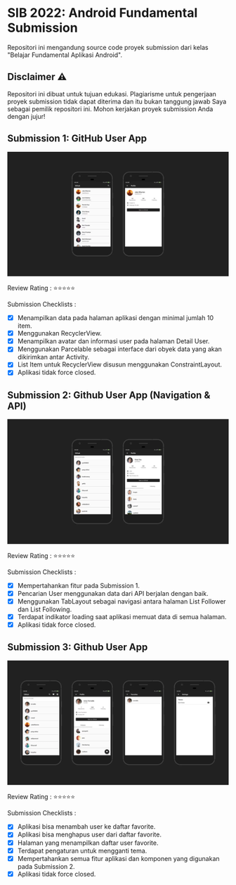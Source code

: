 # SIB 2022: Android Fundamental Submission
Repositori ini mengandung source code proyek submission dari kelas "Belajar Fundamental Aplikasi Android".

## Disclaimer ⚠️
Repositori ini dibuat untuk tujuan edukasi. Plagiarisme untuk pengerjaan proyek submission tidak dapat diterima dan itu bukan tanggung jawab Saya sebagai pemilik repositori ini. Mohon kerjakan proyek submission Anda dengan jujur!

## Submission 1: GitHub User App
!["Submission 1"](screenshot/submission-1.webp)

Review Rating : ⭐⭐⭐⭐⭐

Submission Checklists :
* [x] Menampilkan data pada halaman aplikasi dengan minimal jumlah 10 item.
* [x] Menggunakan RecyclerView.
* [x] Menampilkan avatar dan informasi user pada halaman Detail User.
* [x] Menggunakan Parcelable sebagai interface dari obyek data yang akan dikirimkan antar Activity.
* [x] List Item untuk RecyclerView disusun menggunakan ConstraintLayout.
* [x] Aplikasi tidak force closed.

## Submission 2: Github User App (Navigation & API)
!["Submission 2"](screenshot/submission-2.webp)

Review Rating : ⭐⭐⭐⭐⭐

Submission Checklists :
* [x] Mempertahankan fitur pada Submission 1. 
* [x] Pencarian User menggunakan data dari API berjalan dengan baik.
* [x] Menggunakan TabLayout sebagai navigasi antara halaman List Follower dan List Following.
* [x] Terdapat indikator loading saat aplikasi memuat data di semua halaman.
* [x] Aplikasi tidak force closed.

## Submission 3: Github User App
!["Submission 3"](screenshot/submission-3.webp)

Review Rating : ⭐⭐⭐⭐⭐

Submission Checklists :
* [x] Aplikasi bisa menambah user ke daftar favorite.
* [x] Aplikasi bisa menghapus user dari daftar favorite.
* [x] Halaman yang menampilkan daftar user favorite.
* [x] Terdapat pengaturan untuk mengganti tema.
* [x] Mempertahankan semua fitur aplikasi dan komponen yang digunakan pada Submission 2.
* [x] Aplikasi tidak force closed.